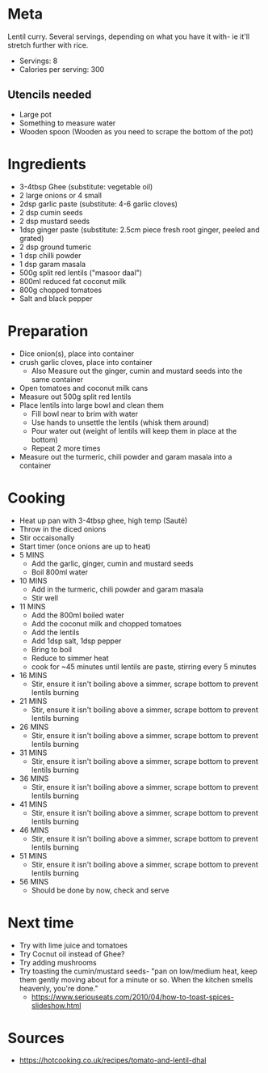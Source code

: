 Meta
====

Lentil curry. Several servings, depending on what you have it with- ie it'll stretch further with rice.

* Servings: 8
* Calories per serving: 300

Utencils needed
---------------

* Large pot
* Something to measure water
* Wooden spoon (Wooden as you need to scrape the bottom of the pot)

Ingredients
===========

 * 3-4tbsp Ghee (substitute: vegetable oil)
 * 2 large onions or 4 small
 * 2dsp garlic paste (substitute: 4-6 garlic cloves)
 * 2 dsp cumin seeds
 * 2 dsp mustard seeds
 * 1dsp ginger paste (substitute: 2.5cm piece fresh root ginger, peeled and grated)
 * 2 dsp ground tumeric
 * 1 dsp chilli powder
 * 1 dsp garam masala
 * 500g split red lentils ("masoor daal")
 * 800ml reduced fat coconut milk
 * 800g chopped tomatoes
 * Salt and black pepper

 Preparation
===========

 * Dice onion(s), place into container
 * crush garlic cloves, place into container
   * Also Measure out the ginger, cumin and mustard seeds into the same container
 * Open tomatoes and coconut milk cans
 * Measure out 500g split red lentils
 * Place lentils into large bowl and clean them
   * Fill bowl near to brim with water
   * Use hands to unsettle the lentils (whisk them around)
   * Pour water out (weight of lentils will keep them in place at the bottom)
   * Repeat 2 more times
 * Measure out the turmeric, chili powder and garam masala into a container

Cooking
=======

 * Heat up pan with 3-4tbsp ghee, high temp (Sauté)
 * Throw in the diced onions
 * Stir occaisonally
 * Start timer (once onions are up to heat)
 * 5 MINS
   * Add the garlic, ginger, cumin and mustard seeds
   * Boil 800ml water
 * 10 MINS
   * Add in the turmeric, chili powder and garam masala
   * Stir well
 * 11 MINS
   * Add the 800ml boiled water
   * Add the coconut milk and chopped tomatoes
   * Add the lentils
   * Add 1dsp salt, 1dsp pepper
   * Bring to boil
   * Reduce to simmer heat
   * cook for ~45 minutes until lentils are paste, stirring every 5 minutes
 * 16 MINS
   * Stir, ensure it isn't boiling above a simmer, scrape bottom to prevent lentils burning
 * 21 MINS
   * Stir, ensure it isn't boiling above a simmer, scrape bottom to prevent lentils burning
 * 26 MINS
   * Stir, ensure it isn't boiling above a simmer, scrape bottom to prevent lentils burning
 * 31 MINS
   * Stir, ensure it isn't boiling above a simmer, scrape bottom to prevent lentils burning
 * 36 MINS
   * Stir, ensure it isn't boiling above a simmer, scrape bottom to prevent lentils burning
 * 41 MINS
   * Stir, ensure it isn't boiling above a simmer, scrape bottom to prevent lentils burning
 * 46 MINS
   * Stir, ensure it isn't boiling above a simmer, scrape bottom to prevent lentils burning
 * 51 MINS
   * Stir, ensure it isn't boiling above a simmer, scrape bottom to prevent lentils burning
 * 56 MINS
   * Should be done by now, check and serve

Next time
=========

 * Try with lime juice and tomatoes
 * Try Cocnut oil instead of Ghee?
 * Try adding mushrooms
 * Try toasting the cumin/mustard seeds- "pan on low/medium heat, keep them gently moving about for a minute or so. When the kitchen smells heavenly, you're done."
   * https://www.seriouseats.com/2010/04/how-to-toast-spices-slideshow.html

Sources
=======

 * https://hotcooking.co.uk/recipes/tomato-and-lentil-dhal
